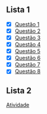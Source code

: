 ## Lista 1

- [x] [Questão 1](https://github.com/Guilhermeasper/Hardware/blob/master/Listas/Lista%201/q1.asm)
- [x] [Questão 2](https://github.com/Guilhermeasper/Hardware/blob/master/Listas/Lista%201/q2.asm)
- [x] [Questão 3](https://github.com/Guilhermeasper/Hardware/blob/master/Listas/Lista%201/q3.asm)
- [x] [Questão 4](https://github.com/Guilhermeasper/Hardware/blob/master/Listas/Lista%201/q4.asm)
- [x] [Questão 5](https://github.com/Guilhermeasper/Hardware/blob/master/Listas/Lista%201/q5.asm)
- [x] [Questão 6](https://github.com/Guilhermeasper/Hardware/blob/master/Listas/Lista%201/q6.asm)
- [x] [Questão 7](https://github.com/Guilhermeasper/Hardware/blob/master/Listas/Lista%201/q7.asm)
- [x] [Questão 8](https://github.com/Guilhermeasper/Hardware/blob/master/Listas/Lista%201/q8.asm)

## Lista 2

[Atividade](https://gist.github.com/Erick2280/3d97bc75b3ee7bc2d213ca1b4374d8d2)
